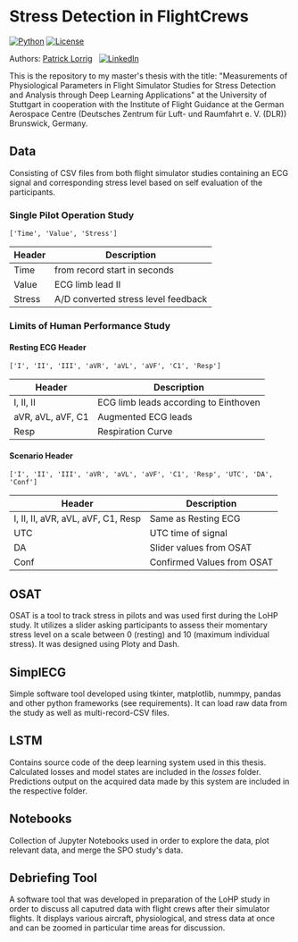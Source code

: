 # Stress Detection in FlightCrews

[![Python](https://shields.io/badge/python-3.9-blue.svg?style=for-the-badge)]()
[![License](https://shields.io/badge/Licence-MIT-green?style=for-the-badge)]()

Authors: [Patrick Lorrig](https://github.com/0Patrice) &nbsp; [![LinkedIn](https://shields.io/badge/LinkedIn--blue?style=social&logo=linkedin)](https://www.linkedin.com/in/patricklorrig)

This is the repository to my master's thesis with the title: "Measurements of Physiological Parameters in Flight Simulator Studies for Stress Detection and Analysis through Deep Learning Applications" at the University of Stuttgart in cooperation with the Institute of Flight Guidance at the German Aerospace Centre (Deutsches Zentrum für Luft- und Raumfahrt e. V. (DLR)) Brunswick, Germany.

## Data
Consisting of CSV files from both flight simulator studies containing an ECG signal and corresponding stress level based on self evaluation of the participants.

### Single Pilot Operation Study

    ['Time', 'Value', 'Stress']
| Header | Description                         |
|--------|-------------------------------------|
| Time   | from record start in seconds        |
| Value  | ECG limb lead II                    |
| Stress | A/D converted stress level feedback |


### Limits of Human Performance Study

#### Resting ECG Header

    ['I', 'II', 'III', 'aVR', 'aVL', 'aVF', 'C1', 'Resp']

| Header            | Description                           |
|-------------------|---------------------------------------|
| I, II, II         | ECG limb leads according to Einthoven |
| aVR, aVL, aVF, C1 | Augmented ECG leads                   |
| Resp              | Respiration Curve                     |

#### Scenario Header

    ['I', 'II', 'III', 'aVR', 'aVL', 'aVF', 'C1', 'Resp', 'UTC', 'DA', 'Conf']

| Header                             | Description                |
|------------------------------------|----------------------------|
| I, II, II, aVR, aVL, aVF, C1, Resp | Same as Resting ECG        |
| UTC                                | UTC time of signal         |
| DA                                 | Slider values from OSAT    |
| Conf                               | Confirmed Values from OSAT |

## OSAT
OSAT is a tool to track stress in pilots and was used first during the LoHP study. It utilizes a slider asking participants to assess their momentary stress level on a scale between 0 (resting) and 10 (maximum individual stress). It was designed using Ploty and Dash.


## SimplECG
Simple software tool developed using tkinter, matplotlib, nummpy, pandas and other python frameworks (see requirements). It can load raw data from the study as well as multi-record-CSV files. 

## LSTM
Contains source code of the deep learning system used in this thesis. Calculated losses and model states are included in the *losses* folder. Predictions output on the acquired data made by this system are included in the respective folder.

## Notebooks
Collection of Jupyter Notebooks used in order to explore the data, plot relevant data, and merge the SPO study's data.

## Debriefing Tool

A software tool that was developed in preparation of the LoHP study in order to discuss all caputred data with flight crews after their simulator flights. It displays various aircraft, physiological, and stress data at once and can be zoomed in particular time areas for discussion. 
